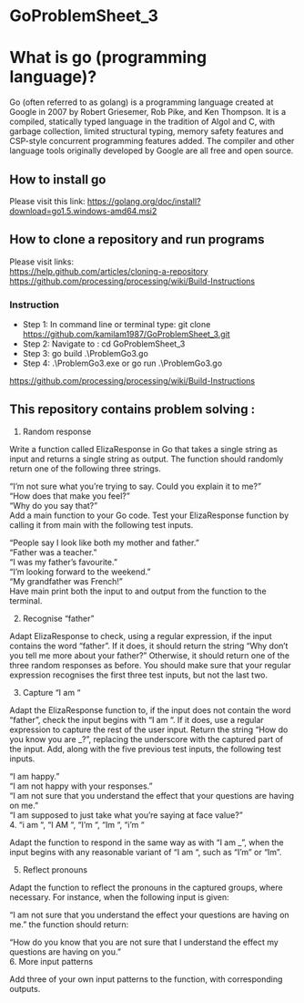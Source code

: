 # GoProblemSheet_3
# What is go (programming language)?
Go (often referred to as golang) is a programming language created at Google in 2007 by Robert Griesemer, Rob Pike, and Ken Thompson. It is a compiled, statically typed language in the tradition of Algol and C, with garbage collection, limited structural typing, memory safety features and CSP-style concurrent programming features added. The compiler and other language tools originally developed by Google are all free and open source.
## How to install go
Please visit this link: https://golang.org/doc/install?download=go1.5.windows-amd64.msi2
## How to clone a repository and run programs
Please visit links: <br />
https://help.github.com/articles/cloning-a-repository<br />
https://github.com/processing/processing/wiki/Build-Instructions
### Instruction 
- Step 1: In command line or terminal type: git clone https://github.com/kamilam1987/GoProblemSheet_3.git
- Step 2: Navigate to : cd GoProblemSheet_3
- Step 3: go build .\ProblemGo3.go
- Step 4: .\ProblemGo3.exe or go run .\ProblemGo3.go

https://github.com/processing/processing/wiki/Build-Instructions
## This repository contains problem solving :
1. Random response

Write a function called ElizaResponse in Go that takes a single string as input and returns a single string as output. The function should randomly return one of the following three strings.

“I’m not sure what you’re trying to say. Could you explain it to me?”<br />
“How does that make you feel?”<br />
“Why do you say that?”<br />
Add a main function to your Go code. Test your ElizaResponse function by calling it from main with the following test inputs.<br />

“People say I look like both my mother and father.”<br />
“Father was a teacher.”<br />
“I was my father’s favourite.”<br />
“I’m looking forward to the weekend.”<br />
“My grandfather was French!”<br />
Have main print both the input to and output from the function to the terminal.<br />

2. Recognise “father”<br />

Adapt ElizaResponse to check, using a regular expression, if the input contains the word “father”. If it does, it should return the string “Why don’t you tell me more about your father?” Otherwise, it should return one of the three random responses as before. You should make sure that your regular expression recognises the first three test inputs, but not the last two.

3. Capture “I am “<br />

Adapt the ElizaResponse function to, if the input does not contain the word “father”, check the input begins with “I am “. If it does, use a regular expression to capture the rest of the user input. Return the string “How do you know you are _?”, replacing the underscore with the captured part of the input. Add, along with the five previous test inputs, the following test inputs.

“I am happy.”<br />
“I am not happy with your responses.”<br />
“I am not sure that you understand the effect that your questions are having on me.”<br />
“I am supposed to just take what you’re saying at face value?”<br />
4. “i am “, “I AM “, “I’m “, “Im “, “i’m “<br />

Adapt the function to respond in the same way as with “I am _”, when the input begins with any reasonable variant of “I am “, such as “I’m” or “Im”.<br />

5. Reflect pronouns<br />

Adapt the function to reflect the pronouns in the captured groups, where necessary. For instance, when the following input is given:

“I am not sure that you understand the effect your questions are having on me.”
the function should return:<br />

“How do you know that you are not sure that I understand the effect my questions are having on you.”<br />
6. More input patterns<br />

Add three of your own input patterns to the function, with corresponding outputs.<br />
